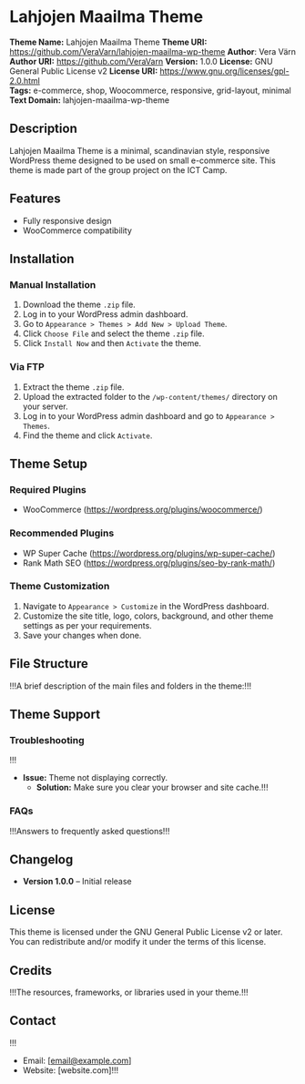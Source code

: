 # Lahjojen Maailma Theme

**Theme Name:** Lahjojen Maailma Theme
**Theme URI:** https://github.com/VeraVarn/lahjojen-maailma-wp-theme
**Author**: Vera Värn
**Author URI:** https://github.com/VeraVarn
**Version:** 1.0.0 
**License:** GNU General Public License v2 
**License URI:** https://www.gnu.org/licenses/gpl-2.0.html  
**Tags:** e-commerce, shop, Woocommerce, responsive, grid-layout, minimal
**Text Domain:** lahjojen-maailma-wp-theme

## Description

Lahjojen Maailma Theme is a minimal, scandinavian style, responsive WordPress theme designed to be used on small e-commerce site. This theme is made part of the group project on the ICT Camp.

## Features

- Fully responsive design
- WooCommerce compatibility

## Installation

### Manual Installation
1. Download the theme `.zip` file.
2. Log in to your WordPress admin dashboard.
3. Go to `Appearance > Themes > Add New > Upload Theme`.
4. Click `Choose File` and select the theme `.zip` file.
5. Click `Install Now` and then `Activate` the theme.

### Via FTP
1. Extract the theme `.zip` file.
2. Upload the extracted folder to the `/wp-content/themes/` directory on your server.
3. Log in to your WordPress admin dashboard and go to `Appearance > Themes`.
4. Find the theme and click `Activate`.

## Theme Setup

### Required Plugins
- WooCommerce (https://wordpress.org/plugins/woocommerce/)

### Recommended Plugins

- WP Super Cache (https://wordpress.org/plugins/wp-super-cache/)
- Rank Math SEO (https://wordpress.org/plugins/seo-by-rank-math/)

### Theme Customization
1. Navigate to `Appearance > Customize` in the WordPress dashboard.
2. Customize the site title, logo, colors, background, and other theme settings as per your requirements.
3. Save your changes when done.

## File Structure

!!!A brief description of the main files and folders in the theme:!!!


## Theme Support

### Troubleshooting
!!!
- **Issue:** Theme not displaying correctly.
  - **Solution:** Make sure you clear your browser and site cache.!!!

### FAQs
!!!Answers to frequently asked questions!!!

## Changelog

- **Version 1.0.0** – Initial release


## License

This theme is licensed under the GNU General Public License v2 or later. You can redistribute and/or modify it under the terms of this license.

## Credits

!!!The resources, frameworks, or libraries used in your theme.!!!

## Contact
!!!
- Email: [email@example.com]
- Website: [website.com]!!!
